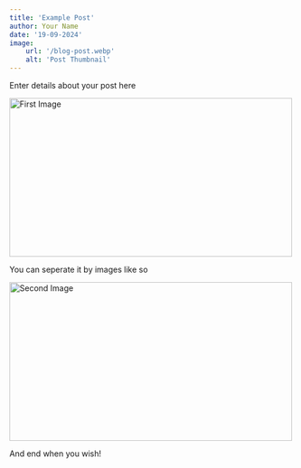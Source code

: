```yaml
---
title: 'Example Post'
author: Your Name
date: '19-09-2024'
image:
    url: '/blog-post.webp'
    alt: 'Post Thumbnail'
---
```


Enter details about your post here

<div class="center">
  <img class="pro-img" width="500px" height="281" src="/image-1.webp" alt="First Image" />
</div>

You can seperate it by images like so

<div class="center">
  <img class="pro-img" width="500px" height="281" src="/image-2.webp" alt="Second Image" />
</div>

And end when you wish!